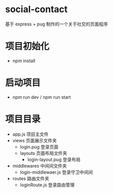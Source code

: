 # social-contact

基于 express + pug 制作的一个关于社交的页面程序

# 项目初始化

- npm install

# 启动项目

- npm run dev / npm run start

# 项目目录

- app.js 项目主文件
- views 页面展示文件夹
  - login.pug 登录页面
  - layouts 页面布局文件夹
    - login-layout.pug 登录布局
- middlewares 中间间文件夹
  - login-middlewaer.js 登录守卫中间间
- routes 路由文件夹
  - loginRoute.js 登录路由管理
